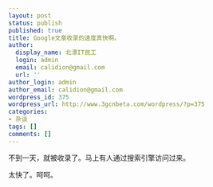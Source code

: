 ```yaml
---
layout: post
status: publish
published: true
title: Google文章收录的速度真快啊。
author:
  display_name: 北漂IT民工
  login: admin
  email: calidion@gmail.com
  url: ''
author_login: admin
author_email: calidion@gmail.com
wordpress_id: 375
wordpress_url: http://www.3gcnbeta.com/wordpress/?p=375
categories:
- 杂谈
tags: []
comments: []
---
```

<p>不到一天，就被收录了。马上有人通过搜索引擎访问过来。</p>
<p>太快了。呵呵。</p>

